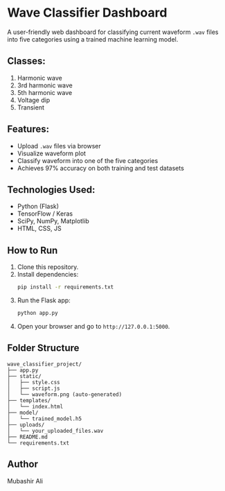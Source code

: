 
# Wave Classifier Dashboard

A user-friendly web dashboard for classifying current waveform `.wav` files into five categories using a trained machine learning model.

## Classes:
1. Harmonic wave  
2. 3rd harmonic wave  
3. 5th harmonic wave  
4. Voltage dip  
5. Transient

## Features:
- Upload `.wav` files via browser
- Visualize waveform plot
- Classify waveform into one of the five categories
- Achieves 97% accuracy on both training and test datasets

## Technologies Used:
- Python (Flask)
- TensorFlow / Keras
- SciPy, NumPy, Matplotlib
- HTML, CSS, JS

## How to Run

1. Clone this repository.
2. Install dependencies:
    ```bash
    pip install -r requirements.txt
    ```
3. Run the Flask app:
    ```bash
    python app.py
    ```
4. Open your browser and go to `http://127.0.0.1:5000`.

## Folder Structure

```
wave_classifier_project/
├── app.py
├── static/
│   ├── style.css
│   ├── script.js
│   └── waveform.png (auto-generated)
├── templates/
│   └── index.html
├── model/
│   └── trained_model.h5
├── uploads/
│   └── your_uploaded_files.wav
├── README.md
└── requirements.txt
```

## Author
Mubashir Ali
